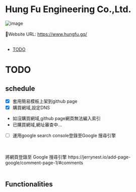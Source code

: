 # Hung Fu Engineering Co.,Ltd.
![image](https://user-images.githubusercontent.com/95430501/209788781-b8066a3c-c6da-4775-b5da-d33c9aa7850a.png)
<br/>
<br/>
🔗Website URL: https://www.hungfu.gq/
<br/>
<br/>
- [TODO](#todo)

# TODO
## schedule
-   [x] 套用簡易模板上架到github page
-   [x] 購買網域,設定DNS
-   如沒購買網域,github page網頁無法編入索引
-   已購買網域,網址審查中...
-   [ ] 運用google search console登錄至Google 搜尋引擎

<br/>
<br/>
將網頁登錄至 Google 搜尋引擎
https://jerrynest.io/add-page-google/comment-page-1/#comments
<br/>
<br/>

## Functionalities
